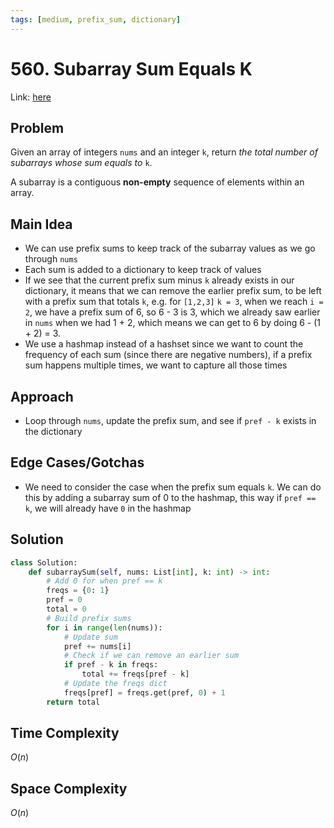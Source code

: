 ```yaml
---
tags: [medium, prefix_sum, dictionary]
---
```

# 560. Subarray Sum Equals K
Link: [here](https://leetcode.com/problems/subarray-sum-equals-k/description/)
## Problem
Given an array of integers `nums` and an integer `k`, return _the total number of subarrays whose sum equals to_ `k`.

A subarray is a contiguous **non-empty** sequence of elements within an array.
## Main Idea
- We can use prefix sums to keep track of the subarray values as we go through `nums`
- Each sum is added to a dictionary to keep track of values
- If we see that the current prefix sum minus `k` already exists in our dictionary, it means that we can remove the earlier prefix sum, to be left with a prefix sum that totals `k`, e.g. for `[1,2,3]` `k = 3`, when we reach `i = 2`, we have a prefix sum of 6, so 6 - 3 is 3, which we already saw earlier in `nums` when we had 1 + 2, which means we can get to 6 by doing 6 - (1 + 2) = 3.
- We use a hashmap instead of a hashset since we want to count the frequency of each sum (since there are negative numbers), if a prefix sum happens multiple times, we want to capture all those times
## Approach
- Loop through `nums`, update the prefix sum, and see if `pref - k` exists in the dictionary
## Edge Cases/Gotchas 
- We need to consider the case when the prefix sum equals `k`. We can do this by adding a subarray sum of 0 to the hashmap, this way if `pref == k`, we will already have `0` in the hashmap
## Solution
```python 
class Solution:
    def subarraySum(self, nums: List[int], k: int) -> int:
        # Add 0 for when pref == k
        freqs = {0: 1}
        pref = 0
        total = 0
        # Build prefix sums
        for i in range(len(nums)):
            # Update sum
            pref += nums[i]
            # Check if we can remove an earlier sum
            if pref - k in freqs:
                total += freqs[pref - k]
            # Update the freqs dict
            freqs[pref] = freqs.get(pref, 0) + 1
        return total
```
## Time Complexity
$O(n)$
## Space Complexity
$O(n)$
